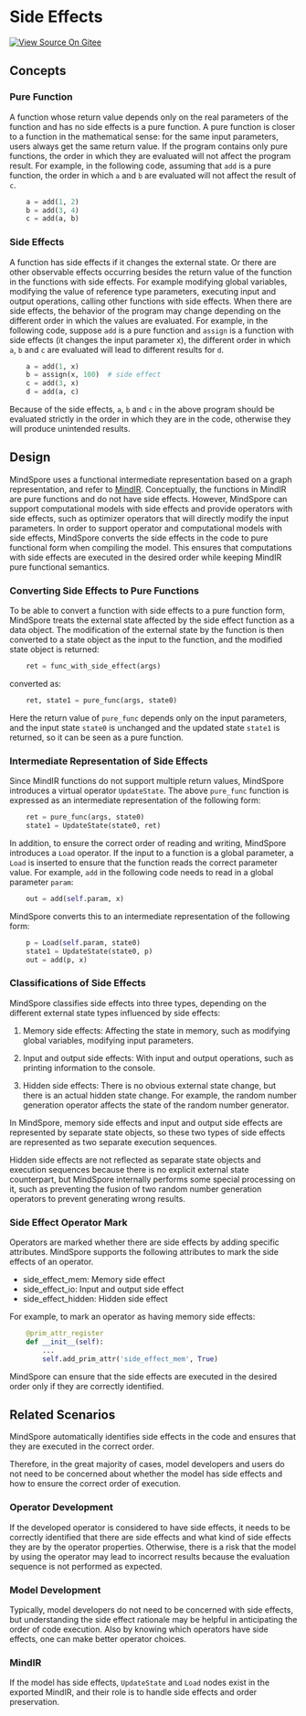 # Side Effects

[![View Source On Gitee](https://mindspore-website.obs.cn-north-4.myhuaweicloud.com/website-images/r1.11/resource/_static/logo_source_en.png)](https://gitee.com/mindspore/docs/blob/r1.11/docs/mindspore/source_en/design/side_effect.md)

## Concepts

### Pure Function

A function whose return value depends only on the real parameters of the function and has no side effects is a pure function.
A pure function is closer to a function in the mathematical sense: for the same input parameters, users always get the same return value.
If the program contains only pure functions, the order in which they are evaluated will not affect the program result.
For example, in the following code, assuming that `add` is a pure function, the order in which `a` and `b` are evaluated will not affect the result of `c`.

```python
    a = add(1, 2)
    b = add(3, 4)
    c = add(a, b)
```

### Side Effects

A function has side effects if it changes the external state.
Or there are other observable effects occurring besides the return value of the function in the functions with side effects.
For example modifying global variables, modifying the value of reference type parameters, executing input and output operations, calling other functions with side effects.
When there are side effects, the behavior of the program may change depending on the different order in which the values are evaluated.
For example, in the following code, suppose `add` is a pure function and `assign` is a function with side effects (it changes the input parameter x), the different order in which `a`, `b` and `c` are evaluated will lead to different results for `d`.

```python
    a = add(1, x)
    b = assign(x, 100)  # side effect
    c = add(3, x)
    d = add(a, c)
```

Because of the side effects, `a`, `b` and `c` in the above program should be evaluated strictly in the order in which they are in the code, otherwise they will produce unintended results.

## Design

MindSpore uses a functional intermediate representation based on a graph representation, and refer to [MindIR](https://www.mindspore.cn/docs/en/r1.11/design/mindir.html).
Conceptually, the functions in MindIR are pure functions and do not have side effects.
However, MindSpore can support computational models with side effects and provide operators with side effects, such as optimizer operators that will directly modify the input parameters.
In order to support operator and computational models with side effects, MindSpore converts the side effects in the code to pure functional form when compiling the model. This ensures that computations with side effects are executed in the desired order while keeping MindIR pure functional semantics.

### Converting Side Effects to Pure Functions

To be able to convert a function with side effects to a pure function form, MindSpore treats the external state affected by the side effect function as a data object. The modification of the external state by the function is then converted to a state object as the input to the function, and the modified state object is returned:

```python
    ret = func_with_side_effect(args)
```

converted as:

```python
    ret, state1 = pure_func(args, state0)
```

Here the return value of `pure_func` depends only on the input parameters, and the input state `state0` is unchanged and the updated state `state1` is returned, so it can be seen as a pure function.

### Intermediate Representation of Side Effects

Since MindIR functions do not support multiple return values, MindSpore introduces a virtual operator `UpdateState`. The above `pure_func` function is expressed as an intermediate representation of the following form:

```python
    ret = pure_func(args, state0)
    state1 = UpdateState(state0, ret)
```

In addition, to ensure the correct order of reading and writing, MindSpore introduces a `Load` operator. If the input to a function is a global parameter, a `Load` is inserted to ensure that the function reads the correct parameter value.
For example, `add` in the following code needs to read in a global parameter `param`:

```python
    out = add(self.param, x)
```

MindSpore converts this to an intermediate representation of the following form:

```python
    p = Load(self.param, state0)
    state1 = UpdateState(state0, p)
    out = add(p, x)
```

### Classifications of Side Effects

MindSpore classifies side effects into three types, depending on the different external state types influenced by side effects:

1. Memory side effects: Affecting the state in memory, such as modifying global variables, modifying input parameters.

2. Input and output side effects: With input and output operations, such as printing information to the console.

3. Hidden side effects: There is no obvious external state change, but there is an actual hidden state change. For example, the random number generation operator affects the state of the random number generator.

In MindSpore, memory side effects and input and output side effects are represented by separate state objects, so these two types of side effects are represented as two separate execution sequences.

Hidden side effects are not reflected as separate state objects and execution sequences because there is no explicit external state counterpart, but MindSpore internally performs some special processing on it, such as preventing the fusion of two random number generation operators to prevent generating wrong results.

### Side Effect Operator Mark

Operators are marked whether there are side effects by adding specific attributes. MindSpore supports the following attributes to mark the side effects of an operator.

- side_effect_mem: Memory side effect
- side_effect_io: Input and output side effect
- side_effect_hidden: Hidden side effect

For example, to mark an operator as having memory side effects:

```python
    @prim_attr_register
    def __init__(self):
        ...
        self.add_prim_attr('side_effect_mem', True)
```

MindSpore can ensure that the side effects are executed in the desired order only if they are correctly identified.

## Related Scenarios

MindSpore automatically identifies side effects in the code and ensures that they are executed in the correct order.

Therefore, in the great majority of cases, model developers and users do not need to be concerned about whether the model has side effects and how to ensure the correct order of execution.

### Operator Development

If the developed operator is considered to have side effects, it needs to be correctly identified that there are side effects and what kind of side effects they are by the operator properties. Otherwise, there is a risk that the model by using the operator may lead to incorrect results because the evaluation sequence is not performed as expected.

### Model Development

Typically, model developers do not need to be concerned with side effects, but understanding the side effect rationale may be helpful in anticipating the order of code execution. Also by knowing which operators have side effects, one can make better operator choices.

### MindIR

If the model has side effects, `UpdateState` and `Load` nodes exist in the exported MindIR, and their role is to handle side effects and order preservation.
